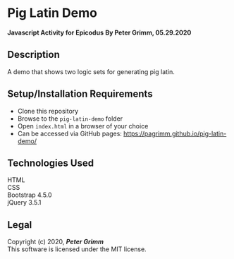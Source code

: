 # Pig Latin Demo
**Javascript Activity for Epicodus**
**By Peter Grimm, 05.29.2020**

## Description

A demo that shows two logic sets for generating pig latin.

## Setup/Installation Requirements

* Clone this repository 
* Browse to the `pig-latin-demo` folder
* Open `index.html` in a browser of your choice  
* Can be accessed via GitHub pages: https://pagrimm.github.io/pig-latin-demo/

## Technologies Used

HTML  
CSS  
Bootstrap 4.5.0  
jQuery 3.5.1

## Legal

Copyright (c) 2020, **_Peter Grimm_**  
This software is licensed under the MIT license.
